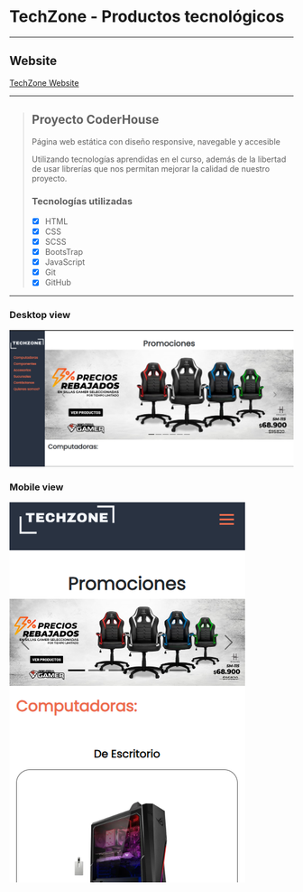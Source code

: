 # TechZone - Productos tecnológicos

---

## Website

[TechZone Website](https://santiagoemanuel.github.io/PreEntrega2MustafaFont/)

---

> ## Proyecto CoderHouse
>
> Página web estática con diseño responsive, navegable y accesible
>
> Utilizando tecnologías aprendidas en el curso, además de la libertad de usar librerías que nos permitan mejorar la calidad de nuestro proyecto.
>
>
> ### Tecnologías utilizadas
>
> - [x] HTML
> - [x] CSS
> - [x] SCSS
> - [x] BootsTrap
> - [x] JavaScript
> - [x] Git
> - [x] GitHub

---

### Desktop view

![screenshot](./assets/images/screenshot/desktop-view.png)

### Mobile view

![screenshot](./assets/images/screenshot/mobile-view.png)
